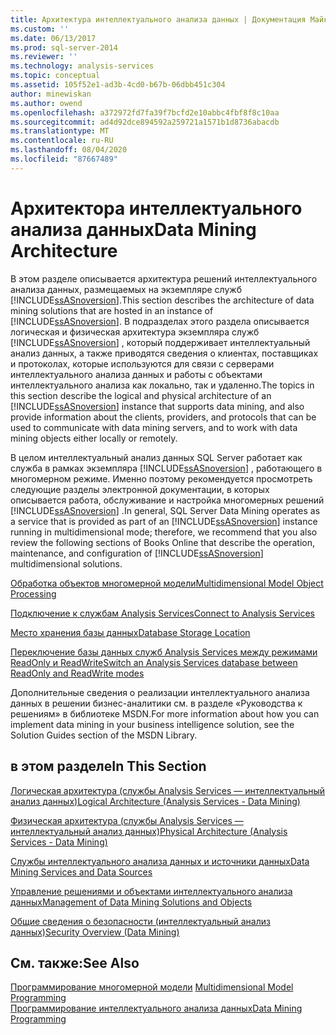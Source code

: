 ```yaml
---
title: Архитектура интеллектуального анализа данных | Документация Майкрософт
ms.custom: ''
ms.date: 06/13/2017
ms.prod: sql-server-2014
ms.reviewer: ''
ms.technology: analysis-services
ms.topic: conceptual
ms.assetid: 105f52e1-ad3b-4cd0-b67b-06dbb451c304
author: minewiskan
ms.author: owend
ms.openlocfilehash: a372972fd7fa39f7bcfd2e10abbc4fbf8f8c10aa
ms.sourcegitcommit: ad4d92dce894592a259721a1571b1d8736abacdb
ms.translationtype: MT
ms.contentlocale: ru-RU
ms.lasthandoff: 08/04/2020
ms.locfileid: "87667489"
---
```

# <a name="data-mining-architecture"></a><span data-ttu-id="77b30-102">Архитектора интеллектуального анализа данных</span><span class="sxs-lookup"><span data-stu-id="77b30-102">Data Mining Architecture</span></span>
  <span data-ttu-id="77b30-103">В этом разделе описывается архитектура решений интеллектуального анализа данных, размещаемых на экземпляре служб [!INCLUDE[ssASnoversion](../../includes/ssasnoversion-md.md)].</span><span class="sxs-lookup"><span data-stu-id="77b30-103">This section describes the architecture of data mining solutions that are hosted in an instance of [!INCLUDE[ssASnoversion](../../includes/ssasnoversion-md.md)].</span></span> <span data-ttu-id="77b30-104">В подразделах этого раздела описывается логическая и физическая архитектура экземпляра служб [!INCLUDE[ssASnoversion](../../includes/ssasnoversion-md.md)] , который поддерживает интеллектуальный анализ данных, а также приводятся сведения о клиентах, поставщиках и протоколах, которые используются для связи с серверами интеллектуального анализа данных и работы с объектами интеллектуального анализа как локально, так и удаленно.</span><span class="sxs-lookup"><span data-stu-id="77b30-104">The topics in this section describe the logical and physical architecture of an [!INCLUDE[ssASnoversion](../../includes/ssasnoversion-md.md)] instance that supports data mining, and also provide information about the clients, providers, and protocols that can be used to communicate with data mining servers, and to work with data mining objects either locally or remotely.</span></span>  
  
 <span data-ttu-id="77b30-105">В целом интеллектуальный анализ данных SQL Server работает как служба в рамках экземпляра [!INCLUDE[ssASnoversion](../../includes/ssasnoversion-md.md)] , работающего в многомерном режиме. Именно поэтому рекомендуется просмотреть следующие разделы электронной документации, в которых описывается работа, обслуживание и настройка многомерных решений [!INCLUDE[ssASnoversion](../../includes/ssasnoversion-md.md)] .</span><span class="sxs-lookup"><span data-stu-id="77b30-105">In general, SQL Server Data Mining operates as a service that is provided as part of an [!INCLUDE[ssASnoversion](../../includes/ssasnoversion-md.md)] instance running in multidimensional mode; therefore, we recommend that you also review the following sections of Books Online that describe the operation, maintenance, and configuration of [!INCLUDE[ssASnoversion](../../includes/ssasnoversion-md.md)] multidimensional solutions.</span></span>  
  
 [<span data-ttu-id="77b30-106">Обработка объектов многомерной модели</span><span class="sxs-lookup"><span data-stu-id="77b30-106">Multidimensional Model Object Processing</span></span>](../multidimensional-models/processing-a-multidimensional-model-analysis-services.md)  
  
 [<span data-ttu-id="77b30-107">Подключение к службам Analysis Services</span><span class="sxs-lookup"><span data-stu-id="77b30-107">Connect to Analysis Services</span></span>](../instances/connect-to-analysis-services.md)  
  
 [<span data-ttu-id="77b30-108">Место хранения базы данных</span><span class="sxs-lookup"><span data-stu-id="77b30-108">Database Storage Location</span></span>](../multidimensional-models/database-storage-location.md)  
  
 [<span data-ttu-id="77b30-109">Переключение базы данных служб Analysis Services между режимами ReadOnly и ReadWrite</span><span class="sxs-lookup"><span data-stu-id="77b30-109">Switch an Analysis Services database between ReadOnly and ReadWrite modes</span></span>](../multidimensional-models/switch-an-analysis-services-database-between-readonly-and-readwrite-modes.md)  
  
 <span data-ttu-id="77b30-110">Дополнительные сведения о реализации интеллектуального анализа данных в решении бизнес-аналитики см. в разделе «Руководства к решениям» в библиотеке MSDN.</span><span class="sxs-lookup"><span data-stu-id="77b30-110">For more information about how you can implement data mining in your business intelligence solution, see the Solution Guides section of the MSDN Library.</span></span>  
  
## <a name="in-this-section"></a><span data-ttu-id="77b30-111">в этом разделе</span><span class="sxs-lookup"><span data-stu-id="77b30-111">In This Section</span></span>  
 [<span data-ttu-id="77b30-112">Логическая архитектура (службы Analysis Services — интеллектуальный анализ данных)</span><span class="sxs-lookup"><span data-stu-id="77b30-112">Logical Architecture &#40;Analysis Services - Data Mining&#41;</span></span>](logical-architecture-analysis-services-data-mining.md)  
  
 [<span data-ttu-id="77b30-113">Физическая архитектура (службы Analysis Services — интеллектуальный анализ данных)</span><span class="sxs-lookup"><span data-stu-id="77b30-113">Physical Architecture &#40;Analysis Services - Data Mining&#41;</span></span>](physical-architecture-analysis-services-data-mining.md)  
  
 [<span data-ttu-id="77b30-114">Службы интеллектуального анализа данных и источники данных</span><span class="sxs-lookup"><span data-stu-id="77b30-114">Data Mining Services and Data Sources</span></span>](data-mining-services-and-data-sources.md)  
  
 [<span data-ttu-id="77b30-115">Управление решениями и объектами интеллектуального анализа данных</span><span class="sxs-lookup"><span data-stu-id="77b30-115">Management of Data Mining Solutions and Objects</span></span>](management-of-data-mining-solutions-and-objects.md)  
  
 [<span data-ttu-id="77b30-116">Общие сведения о безопасности (интеллектуальный анализ данных)</span><span class="sxs-lookup"><span data-stu-id="77b30-116">Security Overview &#40;Data Mining&#41;</span></span>](security-overview-data-mining.md)  
  
## <a name="see-also"></a><span data-ttu-id="77b30-117">См. также:</span><span class="sxs-lookup"><span data-stu-id="77b30-117">See Also</span></span>  
 <span data-ttu-id="77b30-118">[Программирование многомерной модели](../multidimensional-models/multidimensional-model-programming.md) </span><span class="sxs-lookup"><span data-stu-id="77b30-118">[Multidimensional Model Programming](../multidimensional-models/multidimensional-model-programming.md) </span></span>  
 [<span data-ttu-id="77b30-119">Программирование интеллектуального анализа данных</span><span class="sxs-lookup"><span data-stu-id="77b30-119">Data Mining Programming</span></span>](../dev-guide/data-mining-programming.md)  
  
  
